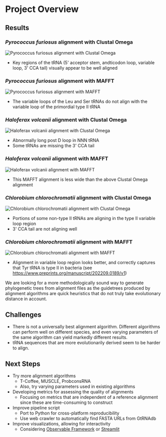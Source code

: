 # Project Overview

## Results

### _Pyrococcus furiosus_ alignment with Clustal Omega

![Pyrococcus furiosus alignment with Clustal Omega](../figs/alignments-20241018/Pyr_fur-CO.png)

* Key regions of the tRNA (5' acceptor stem, andticodon loop, variable loop, 3' CCA tail) visually appear to be well aligned

### _Pyrococcus furiosus_ alignment with MAFFT

![Pyrococcus furiosus alignment with MAFFT](../figs/alignments-20241018/Pyr_fur-MAFFT.png)

* The variable loops of the Leu and Ser tRNAs do not align with the variable loop of the primordial type II tRNA

### _Haloferax volcanii_ alignment with Clustal Omega

![Haloferax volcanii alignment with Clustal Omega](../figs/alignments-20241018/Halo_vol-CO.png)

* Abnormally long post D loop in NNN tRNA
* Some tRNAs are missing the 3' CCA tail

### _Haloferax volcanii_ alignment with MAFFT

![Haloferax volcanii alignment with MAFFT](../figs/alignments-20241018/Halo_vol-MAFFT.png)

* This MAFFT alignment is less wide than the above Clustal Omega alignment

### _Chlorobium chlorochromatii_ alignment with Clustal Omega

![Chlorobium chlorochromatii alignment with Clustal Omega](../figs/alignments-20241018/Chlo_chlo-CO.png)

* Portions of some non-type II tRNAs are aligning in the type II variable loop region
* 3' CCA tail are not aligning well

### _Chlorobium chlorochromatii_ alignment with MAFFT

![Chlorobium chlorochromatii alignment with MAFFT](../figs/alignments-20241018/Chlo_chlo-MAFFT.png)

* Alignment in variable loop region looks better, and correctly captures that Tyr tRNA is type II in bacteria (see https://www.preprints.org/manuscript/202209.0189/v1)

We are looking for a more methodologically sound way to generate phylogenetic trees from alignment files as the guidetrees produced by alignment algorithms are quick heuristics that do not truly take evolutionary distance in account.

## Challenges

* There is not a universally best alignment algorithm. Different algorithms can perform well on different species, and even varying parameters of the same algorithm can yield markedly different results.
* tRNA sequences that are more evolutionarily derived seem to be harder to align.

## Next Steps

* Try more alignment algorithms
    * T-Coffee, MUSCLE, ProbconsRNA
    * Also, try varying parameters used in existing algorithms
* Developing metrics for assessing the quality of alignments
    * Focusing on metrics that are independent of a reference alignment since these are time-consuming to construct
* Improve pipeline script
    * Port to Python for cross-platform reproducibility
    * Use web crawler to automatically find FASTA URLs from GtRNAdb
* Improve visualizations, allowing for interactivity
    * Considering [Observable Framework](https://observablehq.com/framework/) or [Streamlit](https://streamlit.io/)
